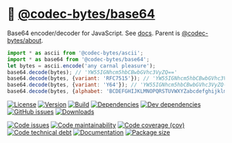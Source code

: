 :fax:
[@codec-bytes/base64](https://codec-bytes.github.io/base64)
==

Base64 encoder/decoder for JavaScript.
See [docs](https://codec-bytes.github.io/base64/index.html).
Parent is [@codec-bytes/about](https://github.com/codec-bytes/about).

```js
import * as ascii from '@codec-bytes/ascii';
import * as base64 from '@codec-bytes/base64';
let bytes = ascii.encode('any carnal pleasure');
base64.decode(bytes); // 'YW55IGNhcm5hbCBwbGVhc3VyZQ=='
base64.decode(bytes, {variant: 'RFC7515'}); // 'YW55IGNhcm5hbCBwbGVhc3VyZQ'
base64.decode(bytes, {variant: 'Y64'}); // 'YW55IGNhcm5hbCBwbGVhc3VyZQ--'
base64.decode(bytes, {alphabet: 'BCDEFGHIJKLMNOPQRSTUVWXYZabcdefghijklmnopqrstuvwxyz0123456789+/A', padding: '.'}); // 'ZX66JHOidn6icDCxcHWid4WzaR..'
```

[![License](https://img.shields.io/github/license/codec-bytes/base64.svg)](https://raw.githubusercontent.com/codec-bytes/base64/main/LICENSE)
[![Version](https://img.shields.io/npm/v/@codec-bytes/base64.svg)](https://www.npmjs.org/package/@codec-bytes/base64)
[![Build](https://img.shields.io/travis/codec-bytes/base64/main.svg)](https://travis-ci.com/codec-bytes/base64/branches)
[![Dependencies](https://img.shields.io/david/codec-bytes/base64.svg)](https://david-dm.org/codec-bytes/base64)
[![Dev dependencies](https://img.shields.io/david/dev/codec-bytes/base64.svg)](https://david-dm.org/codec-bytes/base64?type=dev)
[![GitHub issues](https://img.shields.io/github/issues/codec-bytes/base64.svg)](https://github.com/codec-bytes/base64/issues)
[![Downloads](https://img.shields.io/npm/dm/@codec-bytes/base64.svg)](https://www.npmjs.org/package/@codec-bytes/base64)

[![Code issues](https://img.shields.io/codeclimate/issues/codec-bytes/base64.svg)](https://codeclimate.com/github/codec-bytes/base64/issues)
[![Code maintainability](https://img.shields.io/codeclimate/maintainability/codec-bytes/base64.svg)](https://codeclimate.com/github/codec-bytes/base64/trends/churn)
[![Code coverage (cov)](https://img.shields.io/codecov/c/gh/codec-bytes/base64/main.svg)](https://codecov.io/gh/codec-bytes/base64)
[![Code technical debt](https://img.shields.io/codeclimate/tech-debt/codec-bytes/base64.svg)](https://codeclimate.com/github/codec-bytes/base64/trends/technical_debt)
[![Documentation](https://codec-bytes.github.io/base64/badge.svg)](https://codec-bytes.github.io/base64/source.html)
[![Package size](https://img.shields.io/bundlephobia/minzip/@codec-bytes/base64)](https://bundlephobia.com/result?p=@codec-bytes/base64)
